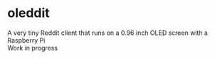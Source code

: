 # oleddit
A very tiny Reddit client that runs on a 0.96 inch OLED screen with a Raspberry Pi </br>
Work in progress
